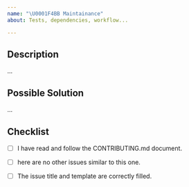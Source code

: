 ```yaml
---
name: "\U0001F4BB Maintainance"
about: Tests, dependencies, workflow...

---
```


<!------------------------------------------------------------------------------
│                  Please fill the following template.
│           For more information, see the CONTRIBUTING.md document
│            
│       ⚠ Only submit maintainance issues here. For help or questions to
│       the community, see the forum: https://foundation.zurb.com/forum
└------------------------------------------------------------------------------>

## Description

...


## Possible Solution
<!-------------------------------------------------------------------
│   What do you suggest to resolve this issue?
└------------------------------------------------------------------->

...


## Checklist
<!-------------------------------------------------------------------
│   Please ensure that all the following points are respected.
│   Fill with [x] the boxes once the rule is respected.
└------------------------------------------------------------------->
- [ ] I have read and follow the CONTRIBUTING.md document.
- [ ] here are no other issues similar to this one.
- [ ] The issue title and template are correctly filled.


<!------------------------------------------------------------------------------
            For more information, see the CONTRIBUTING.md document
              Thank you for your issue report and happy coding ;)
------------------------------------------------------------------------------->
